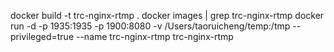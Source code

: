 docker build -t trc-nginx-rtmp .
docker images | grep trc-nginx-rtmp
docker run -d -p 1935:1935 -p 1900:8080 -v /Users/taoruicheng/temp:/tmp --privileged=true --name trc-nginx-rtmp trc-nginx-rtmp
